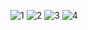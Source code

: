 ![1](https://github.com/user-attachments/assets/76444daa-5e87-41af-a79f-a2409343e48b)
![2](https://github.com/user-attachments/assets/44ca0155-361b-4887-961a-68c37f3c2513)
![3](https://github.com/user-attachments/assets/b16b4034-69be-4d8b-a711-6093f5e09554)
![4](https://github.com/user-attachments/assets/8c9ae3e3-02d2-4b00-8256-edbdac83b3b3)
